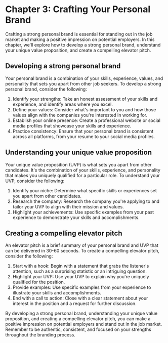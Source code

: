 Chapter 3: Crafting Your Personal Brand
=======================================

Crafting a strong personal brand is essential for standing out in the job market and making a positive impression on potential employers. In this chapter, we'll explore how to develop a strong personal brand, understand your unique value proposition, and create a compelling elevator pitch.

Developing a strong personal brand
----------------------------------

Your personal brand is a combination of your skills, experience, values, and personality that sets you apart from other job seekers. To develop a strong personal brand, consider the following:

1. Identify your strengths: Take an honest assessment of your skills and experience, and identify areas where you excel.
2. Define your values: Consider what's important to you and how those values align with the companies you're interested in working for.
3. Establish your online presence: Create a professional website or social media profiles that showcase your skills and experience.
4. Practice consistency: Ensure that your personal brand is consistent across all platforms, from your resume to your social media profiles.

Understanding your unique value proposition
-------------------------------------------

Your unique value proposition (UVP) is what sets you apart from other candidates. It's the combination of your skills, experience, and personality that makes you uniquely qualified for a particular role. To understand your UVP, consider the following:

1. Identify your niche: Determine what specific skills or experiences set you apart from other candidates.
2. Research the company: Research the company you're applying to and tailor your UVP to align with their mission and values.
3. Highlight your achievements: Use specific examples from your past experience to demonstrate your skills and accomplishments.

Creating a compelling elevator pitch
------------------------------------

An elevator pitch is a brief summary of your personal brand and UVP that can be delivered in 30-60 seconds. To create a compelling elevator pitch, consider the following:

1. Start with a hook: Begin with a statement that grabs the listener's attention, such as a surprising statistic or an intriguing question.
2. Highlight your UVP: Use your UVP to explain why you're uniquely qualified for the position.
3. Provide examples: Use specific examples from your experience to illustrate your skills and accomplishments.
4. End with a call to action: Close with a clear statement about your interest in the position and a request for further discussion.

By developing a strong personal brand, understanding your unique value proposition, and creating a compelling elevator pitch, you can make a positive impression on potential employers and stand out in the job market. Remember to be authentic, consistent, and focused on your strengths throughout the branding process.
